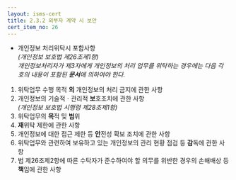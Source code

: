 ```yaml
---
layout: isms-cert
title: 2.3.2 외부자 계약 시 보안
cert_item_no: 26
---
```


- 개인정보 처리위탁시 포함사항  
_(개인정보 보호법 제26조제1항)_  
_개인정보처리자가 제3자에게 개인정보의 처리 업무를 위탁하는 경우에는 다음 각 호의 내용이 포함된 **문서**에 의하여야 한다._
1. 위탁업무 수행 목적 **외** 개인정보의 처리 금지에 관한 사항
2. 개인정보의 기술적ㆍ관리적 **보**호조치에 관한 사항  
_(개인정보 보호법 시행령 제28조제1항)_
3. 위탁업무의 **목**적 및 **범**위
4. **재**위탁 제한에 관한 사항
5. 개인정보에 대한 접근 제한 등 **안**전성 확보 조치에 관한 사항
6. 위탁업무와 관련하여 보유하고 있는 개인정보의 관리 현황 점검 등 **감**독에 관한 사항
7. 법 제26조제2항에 따른 수탁자가 준수하여야 할 의무를 위반한 경우의 손해배상 등 **책**임에 관한 사항





